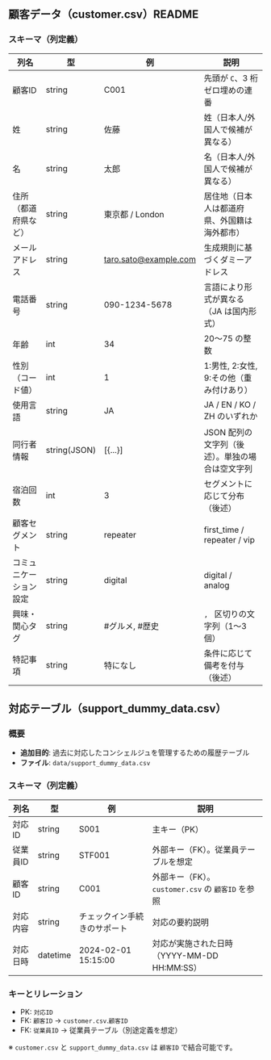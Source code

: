 ## 顧客データ（customer.csv）README



### スキーマ（列定義）
| 列名 | 型 | 例 | 説明 |
|---|---|---|---|
| 顧客ID | string | C001 | 先頭が `C`、3 桁ゼロ埋めの連番 |
| 姓 | string | 佐藤 | 姓（日本人/外国人で候補が異なる） |
| 名 | string | 太郎 | 名（日本人/外国人で候補が異なる） |
| 住所（都道府県など） | string | 東京都 / London | 居住地（日本人は都道府県、外国籍は海外都市） |
| メールアドレス | string | taro.sato@example.com | 生成規則に基づくダミーアドレス |
| 電話番号 | string | 090-1234-5678 | 言語により形式が異なる（JA は国内形式） |
| 年齢 | int | 34 | 20〜75 の整数 |
| 性別（コード値） | int | 1 | 1:男性, 2:女性, 9:その他（重み付けあり） |
| 使用言語 | string | JA | JA / EN / KO / ZH のいずれか |
| 同行者情報 | string(JSON) | [{...}] | JSON 配列の文字列（後述）。単独の場合は空文字列 |
| 宿泊回数 | int | 3 | セグメントに応じて分布（後述） |
| 顧客セグメント | string | repeater | first_time / repeater / vip |
| コミュニケーション設定 | string | digital | digital / analog |
| 興味・関心タグ | string | #グルメ, #歴史 | `, ` 区切りの文字列（1〜3 個） |
| 特記事項 | string | 特になし | 条件に応じて備考を付与（後述） |




## 対応テーブル（support_dummy_data.csv）

### 概要
- **追加目的**: 過去に対応したコンシェルジュを管理するための履歴テーブル
- **ファイル**: `data/support_dummy_data.csv`

### スキーマ（列定義）
| 列名 | 型 | 例 | 説明 |
|---|---|---|---|
| 対応ID | string | S001 | 主キー（PK） |
| 従業員ID | string | STF001 | 外部キー（FK）。従業員テーブルを想定 |
| 顧客ID | string | C001 | 外部キー（FK）。`customer.csv` の `顧客ID` を参照 |
| 対応内容 | string | チェックイン手続きのサポート | 対応の要約説明 |
| 対応日時 | datetime | 2024-02-01 15:15:00 | 対応が実施された日時（YYYY-MM-DD HH:MM:SS） |

### キーとリレーション
- PK: `対応ID`
- FK: `顧客ID` → `customer.csv`.`顧客ID`
- FK: `従業員ID` → 従業員テーブル（別途定義を想定）

※ `customer.csv` と `support_dummy_data.csv` は `顧客ID` で結合可能です。

